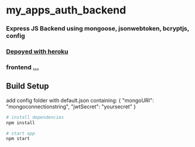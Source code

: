 # my_apps_auth_backend

### Express JS Backend using mongoose, jsonwebtoken, bcryptjs, config

###  [Depoyed with heroku](http://dummy.surge.sh/#/)

### frontend [...](http://dummy.surge.sh/#/) 


## Build Setup

add config folder with default.json
containing:
{
  "mongoURI": "mongoconnectionstring",
  "jwtSecret": "yoursecret"
}

``` bash
# install dependencies
npm install

# start app
npm start



